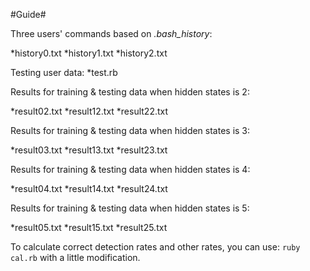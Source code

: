 #Guide#

Three users' commands based on *.bash_history*:

*history0.txt
*history1.txt
*history2.txt

Testing user data:
*test.rb

Results for training & testing data when hidden states is 2:

*result02.txt
*result12.txt
*result22.txt

Results for training & testing data when hidden states is 3:

*result03.txt
*result13.txt
*result23.txt

Results for training & testing data when hidden states is 4:

*result04.txt
*result14.txt
*result24.txt

Results for training & testing data when hidden states is 5:

*result05.txt
*result15.txt
*result25.txt

To calculate correct detection rates and other rates, you can use: `ruby cal.rb` with a little modification.